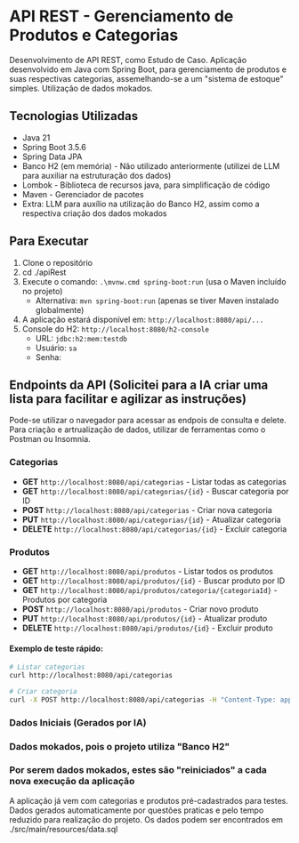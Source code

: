 # API REST - Gerenciamento de Produtos e Categorias

Desenvolvimento de API REST, como Estudo de Caso.
Aplicação desenvolvido em Java com Spring Boot, para gerenciamento de produtos e suas respectivas categorias, assemelhando-se a um "sistema de estoque" simples.
Utilização de dados mokados.

## Tecnologias Utilizadas

- Java 21
- Spring Boot 3.5.6
- Spring Data JPA
- Banco H2 (em memória) - Não utilizado anteriormente (utilizei de LLM para auxiliar na estruturação dos dados)
- Lombok - Biblioteca de recursos java, para simplificação de código
- Maven - Gerenciador de pacotes
- Extra: LLM para auxílio na utilização do Banco H2, assim como a respectiva criação dos dados mokados

## Para Executar

1. Clone o repositório
2. cd ./apiRest
3. Execute o comando: `.\mvnw.cmd spring-boot:run` (usa o Maven incluído no projeto)
   - Alternativa: `mvn spring-boot:run` (apenas se tiver Maven instalado globalmente)
4. A aplicação estará disponível em: `http://localhost:8080/api/...`
5. Console do H2: `http://localhost:8080/h2-console`
   - URL: `jdbc:h2:mem:testdb`
   - Usuário: `sa`
   - Senha:

## Endpoints da API (Solicitei para a IA criar uma lista para facilitar e agilizar as instruções)

Pode-se utilizar o navegador para acessar as endpois de consulta e delete.
Para criação e artrualização de dados, utilizar de ferramentas como o Postman ou Insomnia.

### Categorias
- **GET** `http://localhost:8080/api/categorias` - Listar todas as categorias
- **GET** `http://localhost:8080/api/categorias/{id}` - Buscar categoria por ID
- **POST** `http://localhost:8080/api/categorias` - Criar nova categoria
- **PUT** `http://localhost:8080/api/categorias/{id}` - Atualizar categoria
- **DELETE** `http://localhost:8080/api/categorias/{id}` - Excluir categoria

### Produtos
- **GET** `http://localhost:8080/api/produtos` - Listar todos os produtos
- **GET** `http://localhost:8080/api/produtos/{id}` - Buscar produto por ID
- **GET** `http://localhost:8080/api/produtos/categoria/{categoriaId}` - Produtos por categoria
- **POST** `http://localhost:8080/api/produtos` - Criar novo produto
- **PUT** `http://localhost:8080/api/produtos/{id}` - Atualizar produto
- **DELETE** `http://localhost:8080/api/produtos/{id}` - Excluir produto

#### Exemplo de teste rápido:
```bash
# Listar categorias
curl http://localhost:8080/api/categorias

# Criar categoria
curl -X POST http://localhost:8080/api/categorias -H "Content-Type: application/json" -d "{\"nome\":\"Eletrônicos\",\"descricao\":\"Produtos eletrônicos\"}"
```

### Dados Iniciais (Gerados por IA)
### Dados mokados, pois o projeto utiliza "Banco H2"
### Por serem dados mokados, estes são "reiniciados" a cada nova execução da aplicação

A aplicação já vem com categorias e produtos pré-cadastrados para testes.
Dados gerados automaticamente por questões praticas e pelo tempo reduzido para realização do projeto.
Os dados podem ser encontrados em ./src/main/resources/data.sql
